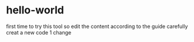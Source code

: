 # hello-world
first time to try this tool
so edit the content according to the guide carefully
creat a new code
1
change